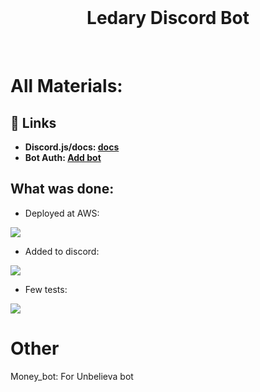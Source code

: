 <br/>
  <h1 align="center">
    Ledary Discord Bot
    
  </h1>
  
<br/>

# All Materials:

## 🔗 Links
- **Discord.js/docs: [docs](https://github.com/discordjs/discord.js)**
- **Bot Auth: [Add bot](https://discord.com/api/oauth2/authorize?client_id=829045896406630432&permissions=2148001856&scope=bot)**

## What was done:
- Deployed at AWS: 
<img src="https://image.prntscr.com/image/8qDT1U9HQE_VsdkzjHkFUw.png"/>

- Added to discord:
<img src="https://image.prntscr.com/image/Z63-NH-IT_KFN_ZH7uEhXQ.png"/>

- Few tests:

<img src="https://image.prntscr.com/image/osD9wqLtRBCymzKRhl6rNQ.png"/>


# Other
Money_bot: For Unbelieva bot